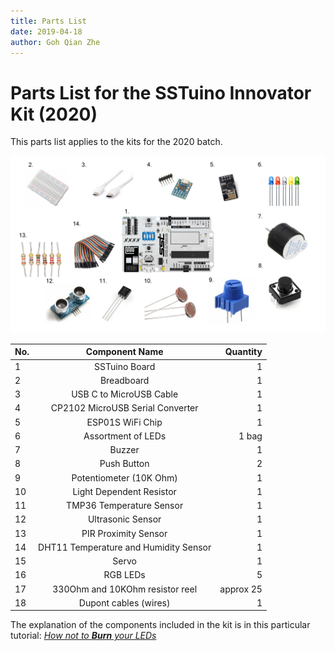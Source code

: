 ```yaml
---
title: Parts List
date: 2019-04-18
author: Goh Qian Zhe
---
```


# Parts List for the SSTuino Innovator Kit (2020)

This parts list applies to the kits for the 2020 batch.

![Parts List](https://raw.githubusercontent.com/d3lta-v/SSTuino/master/Image%20Assets/Tutorial%20Image%20Assets/PartsList/Slide1.PNG)

| No.    | Component Name                       | Quantity  |
|------- |:------------------------------------:| ---------:|
| 1      | SSTuino Board                        |         1 |
| 2      | Breadboard                           |         1 |
| 3      | USB C to MicroUSB Cable              |         1 |
| 4      | CP2102 MicroUSB Serial Converter     |         1 |
| 5      | ESP01S WiFi Chip                     |         1 |
| 6      | Assortment of LEDs                   |     1 bag |
| 7      | Buzzer                               |         1 |
| 8      | Push Button                          |         2 |
| 9      | Potentiometer (10K Ohm)              |         1 |
| 10     | Light Dependent Resistor             |         1 |
| 11     | TMP36 Temperature Sensor             |         1 |
| 12     | Ultrasonic Sensor                    |         1 |
| 13     | PIR Proximity Sensor                 |         1 |
| 14     | DHT11 Temperature and Humidity Sensor|         1 |
| 15     | Servo                                |         1 |
| 16     | RGB LEDs                             |         5 |
| 17     | 330Ohm and 10KOhm resistor reel      | approx 25 |
| 18     | Dupont cables (wires)                |         1 |

The explanation of the components included in the kit is in this particular tutorial: [*How not to **Burn** your LEDs*](https://d3lta-v.github.io/SSTuino/tutorials/Sec1/electronicBasics.html)